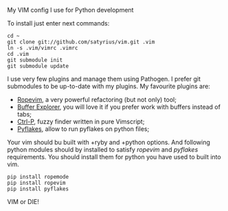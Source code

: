 My VIM config I use for Python development

To install just enter next commands:

    cd ~
    git clone git://github.com/satyrius/vim.git .vim
    ln -s .vim/vimrc .vimrc
    cd .vim
    git submodule init
    git submodule update

I use very few plugins and manage them using Pathogen. I prefer git submodules to be up-to-date with my plugins. My favourite plugins are:

* [Ropevim](http://rope.sourceforge.net/ropevim.html), a very powerful refactoring (but not only) tool;
* [Buffer Explorer](http://www.vim.org/scripts/script.php?script_id=42), you will love it if you prefer work with buffers instead of tabs;
* [Ctrl-P](http://www.vim.org/scripts/script.php?script_id=3736), fuzzy finder written in pure Vimscript;
* [Pyflakes](http://www.vim.org/scripts/script.php?script_id=3161), allow to run pyflakes on python files;

Your vim should bu built with +ryby and +python options. And following python modules should by installed to satisfy *ropevim* and *pyflakes* requirements. You should install them for python you have used to built into vim.

    pip install ropemode
    pip install ropevim
    pip install pyflakes

VIM or DIE!
